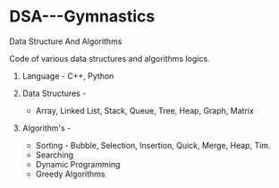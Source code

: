 # DSA---Gymnastics
Data Structure And Algorithms

Code of various data structures and algorithms logics.
1. Language - C++, Python

2. Data Structures - 
   - Array, Linked List, Stack, Queue, Tree, Heap, Graph, Matrix

3. Algorithm's - 
    - Sorting - Bubble, Selection, Insertion, Quick, Merge, Heap, Tim.
    - Searching
    - Dynamic Programming
    - Greedy Algorithms
